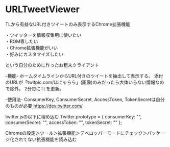 URLTweetViewer
==============

TLから有益なURL付きツイートのみ表示するChrome拡張機能

・ツイッターを情報収集用に使いたい  
・ROM専したい  
・Chrome拡張機能がいい  
・好みにカスタマイズしたい

  という自分のために作ったお粗末クライアント
  
  -機能-
  ホームタイムラインからURL付きのツイートを抽出して表示する。
  添付のURLが「twitpic.com/ほにゃらら」(画像)のみだったら大体いらない情報なので除外。
  2分毎にTLを更新。


  -使用法-
  ConsumerKey, ConsumerSecret, AccessToken, TokenSecretは自分のものが必要
  https://dev.twitter.com/
  
  twitter.jsの以下に埋め込む
    Twitter.prototype = {
        consumerKey:    "",
        consumerSecret: "",
        accessToken:    "",
        tokenSecret:    ""
    };

  Chromeの設定＞ツール＞拡張機能＞デベロッパーモードにチェック＞パッケージ化されてない拡張機能を読み込む
